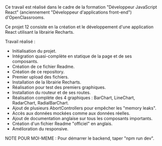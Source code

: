 Ce travail est réalisé dans le cadre de la formation "Développeur JavaScript React" (anciennement "Développeur d'applications front-end") d'OpenClassrooms.

Ce projet 12 consiste en la création et le développement d'une application React utilisant la librairie Recharts.

Travail réalisé :
- Initialisation du projet.
- Intégration quasi-complète en statique de la page et de ses composants.
- Création de ce fichier Readme.
- Création de ce repository.
- Premier upload des fichiers.
- Installation de la librairie Recharts.
- Réalisation pour test des premiers graphiques.
- Installation du routeur et de ses routes.
- Réalisation complète des 4 graphiques : BarChart, LineChart, RadarChart, RadialBarChart.
- Ajout de plusieurs AbortControllers pour empêcher les "memory leaks".
- Accès aux données mockées comme aux données réelles.
- Ajout de documentation anglaise sur tous les composants importants.
- Création d'un fichier Readme "officiel" en anglais.
- Amélioration du responsive.

NOTE POUR MOI-MEME :
Pour démarrer le backend, taper "npm run dev".